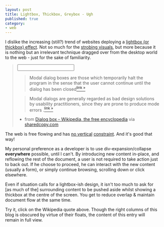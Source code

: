 ```yaml
---
layout: post
title: Lightbox, Thickbox, Greybox - Ugh
published: true
category:
- web
---
```

I dislike the increasing (still?) trend of websites deploying a [lightbox (or thickbox) effect](http://www.front-end-developer.com/2008/04/11/top-17-css-lightbox-variations/). Not so much for the [strobing visuals](http://www.37signals.com/svn/posts/592-been-lightboxed-lately), but more because it is nothing but an irrelevant technique dragged over from the desktop world to the web - just for the sake of familiarity.

> <input>
>  
> 
> > Modal dialog boxes are those which temporarily halt the program in the sense that the user cannot continue until the dialog has been closed[<sup>link »</sup>](http://r2.sharedcopy.com/6e62cu1l#shcp0)
> 
>  
> 
> > Modal dialogs are generally regarded as bad design solutions by usability practitioners, since they are prone to produce mode errors .[<sup>link »</sup>](http://r2.sharedcopy.com/6e62cu1l#shcp1)
> 
> - from [Dialog box - Wikipedia, the free encyclopedia](http://r2.sharedcopy.com/6e62cu1l) via [sharedcopy.com](http://sharedcopy.com)

<script> var json_10954 = { host: 'sharedcopy.com', width: '480px', height: '250px', bgcolor: '#ffffff', background: '#ffffff url(http://en.wikipedia.org.sharedcopy.com/images/loading.gif) no-repeat center center; ', allow_click: false, src: 'http://en.wikipedia.org.sharedcopy.com/embeds/copy/choonkeat/ce3099e0d4c6f37ba4ba2f03c16c2f3b/480.250/ffffff.ffffff.cc0500/false/shcp0.html' };</script><script src="http://sharedcopy.com/static/embed/script.js"></script>

The web is free flowing and has [no vertical](http://twitter.com/choonkeat/statuses/103816122) [constraint](http://blog.clicktale.com/2006/12/23/unfolding-the-fold/). And it's good that way!   
  
My personal preference as a developer is to use div-expansion/collapse **everywhere** possible, until I can't. By introducing new content in-place, and reflowing the rest of the document, a user is not required to take action just to back out. If he choose to proceed, he can interact with the new content (usually a form), or simply continue browsing, scrolling down or click elsewhere.

Even if situation calls for a lightbox-ish design, it isn't too much to ask for [as much of the] surrounding content to be pushed aside whilst showing a thickbox at the centre of the screen. You get to reduce overlap & maintain document flow at the same time.   
  
Try it, click on the Wikipedia quote above. Though the right columns of this blog is obscured by virtue of their floats, the content of this entry will remain in full view.

